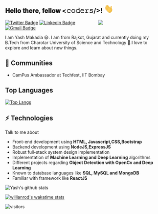 <h2> 𝐇𝐞𝐥𝐥𝐨 𝐭𝐡𝐞𝐫𝐞, 𝐟𝐞𝐥𝐥𝐨𝐰 <𝚌𝚘𝚍𝚎𝚛𝚜/>! <img src="https://raw.githubusercontent.com/ABSphreak/ABSphreak/master/gifs/Hi.gif" width="30px"></h2>

<img align='right' src='https://user-images.githubusercontent.com/5713670/87202985-820dcb80-c2b6-11ea-9f56-7ec461c497c3.gif' width='200"'>

[![Twitter Badge](https://img.shields.io/badge/-@Yash_makadia08-1ca0f1?style=flat-square&labelColor=1ca0f1&logo=twitter&logoColor=white&link=https://twitter.com/Yash_makadia08)](https://twitter.com/Yash_makadia08) [![Linkedin Badge](https://img.shields.io/badge/-YashMakadia-blue?style=flat-square&logo=Linkedin&logoColor=white&link=https://www.linkedin.com/in/yashmakadia07)](https://www.linkedin.com/in/yashmakadia07)
[![Gmail Badge](https://img.shields.io/badge/-yashmakadia1908@gmail.com-c14438?style=flat-square&logo=Gmail&logoColor=white&link=mailto:yashmakadia1908@gmail.com)](mailto:yashmakadia1908@gmail.com)

I am Yash Makadia 😃. I am from Rajkot, Gujarat and currently doing my B.Tech from Charotar University of Science and Technology 🏫.I love to explore and learn about new things.
## 👯 Communities
* CamPus Ambassador at Techfest, IIT Bombay
## Top Languages
[![Top Langs](https://github-readme-stats.vercel.app/api/top-langs/?username=yash-makadia&layout=compact)](https://github.com/yash-makadia/github-readme-stats)
## ⚡ Technologies
Talk to me about
- Front-end development using **HTML, Javascript,CSS,Bootstrap**
- Backend development using **NodeJS,ExpressJS**
- Robust full-stack system design implementation
- Implementation of **Machine Learning and Deep Learning** algorithms
- Different projects regarding **Object Detection with OpenCv and Deep Learning**
- Known to database languages like **SQL, MySQL and MongoDB**
- Familiar with framework like **ReactJS**



![Yash's github stats](https://github-readme-stats.vercel.app/api?username=yash-makadia&show_icons=true&theme=highcontrast)

[![willianrod's wakatime stats](https://github-readme-stats.vercel.app/api/wakatime?username=yash-makadia)](https://github.com/yash-makadia/github-readme-stats)

![visitors](https://visitor-badge.glitch.me/badge?page_id=yash-makadia)
